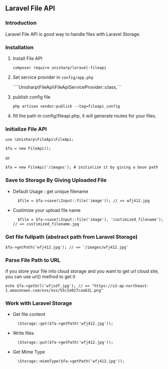 ## Laravel File API

### Introduction

Laravel File API is good way to handle files with Laravel Storage.

### Installation

1. Install File API

    ```composer require unisharp/laravel-fileapi```

1. Set service provider in `config/app.php`

    ````Unisharp\FileApi\FileApiServiceProvider::class,```

1. publish config file

    ```php artisan vendor:publish --tag=fileapi_config```

1. fill the path in config/fileapi.php, it will generate routes for your files.

### Initialize File API

    use \Unisharp\FileApi\FileApi;
    
    $fa = new FileApi();
    
or
    
    $fa = new FileApi('/images'); # initialize it by giving a base path
    

### Save to Storage By Giving Uploaded File

* Default Usage : get unique filename

        $file = $fa->save(\Input::file('image')); // => wfj412.jpg
    
* Custimize your upload file name

        $file = $fa->save(\Input::file('image'), 'custimized_filename'); // => custimized_filename.jpg
          

### Get file fullpath (abstract path from Laravel Storage)

    $fa->getPath('wfj412.jpg'); // => '/images/wfj412.jpg'
    
### Parse File Path to URL
if you store your file into cloud storage and you want to get url cloud site,
you can use url() method to get it

    echo $fa->getUrl('wfjsdf.jpg'); // => "https://s3-ap-northeast-1.amazonaws.com/xxx/xxx/55c1e027caa62L.png"
    
### Work with Laravel Storage

* Get file content

        \Storage::get($fa->getPath('wfj412.jpg'));
        
* Write files

        \Storage::put($fa->getPath('wfj412.jpg'));
        
* Get Mime Type

        \Storage::mimeType($fa->getPath('wfj412.jpg'));
    
